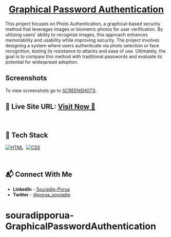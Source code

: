 <h1 align="center"><a href="https://souradipporua.github.io/graphicalpasswordauthentication2/">Graphical Password Authentication</a></h1>





This project focuses on Photo Authentication, a graphical-based security method that leverages images or biometric photos for user verification. By utilizing users' ability to recognize images, this approach enhances memorability and usability while improving security. The project involves designing a system where users authenticate via photo selection or face recognition, testing its resistance to attacks and ease of use. Ultimately, the goal is to compare this method with traditional passwords and evaluate its potential for widespread adoption.
## Screenshots
To view screenshots go to <a href="https://github.com/prathamesh-a/graphical-password-authentication/blob/main/SCREENSHOTS.md">SCREENSHOTS</a>.







## 📌 **Live Site URL:** <a href="https://souradipporua.github.io/graphicalpasswordauthentication2/">**Visit Now** 🚀</a>

<br>

## 📌 Tech Stack

[![HTML](https://img.shields.io/badge/html5%20-%23E34F26.svg?&style=for-the-badge&logo=html5&logoColor=white)](https://github.com/souradipporua)&nbsp;
[![CSS](https://img.shields.io/badge/css3%20-%231572B6.svg?&style=for-the-badge&logo=css3&logoColor=white)](https://github.com/Souradipporua)&nbsp;


<br>

## 📬 Connect With Me

- **LinkedIn** - [Souradip-Porua](https://www.linkedin.com/in/souradip-porua-a49599192/)
- **Twitter** - [@porua_souradip](https://twitter.com/porua_souradip)

# souradipporua-GraphicalPasswordAuthentication

